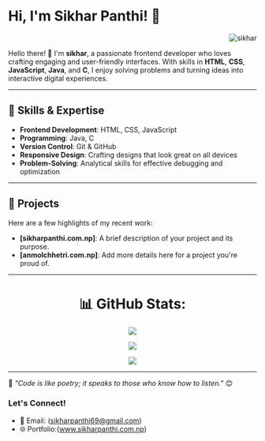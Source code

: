 
# Hi, I'm Sikhar Panthi! 👋
<p align="right"> <img src="https://komarev.com/ghpvc/?username=sikharspi&label=Profile%20views&color=0e75b6&style=flat" alt="sikhar" /> </p>

Hello there! 👋 I'm **sikhar**, a passionate frontend developer who loves crafting engaging and user-friendly interfaces. With skills in **HTML**, **CSS**, **JavaScript**, **Java**, and **C**, I enjoy solving problems and turning ideas into interactive digital experiences.

---

## 🌟 Skills & Expertise
- **Frontend Development**: HTML, CSS, JavaScript
- **Programming**: Java, C
- **Version Control**: Git & GitHub
- **Responsive Design**: Crafting designs that look great on all devices
- **Problem-Solving**: Analytical skills for effective debugging and optimization

---

## 🚀 Projects
Here are a few highlights of my recent work:
- **[sikharpanthi.com.np]**: A brief description of your project and its purpose.
- **[anmolchhetri.com.np]**: Add more details here for a project you're proud of.

---


<div align="center">

# 📊 GitHub Stats:

<img src="https://nirzak-streak-stats.vercel.app/?user=sikharsp&theme=dark&hide_border=false" /><br/>

<img src="https://github-readme-stats.vercel.app/api?username=sikharsp&theme=dark&hide_border=false&include_all_commits=true&count_private=true" /><br/>

<img src="https://github-readme-stats.vercel.app/api/top-langs/?username=sikharsp&theme=dark&hide_border=false&include_all_commits=true&count_private=true&layout=compact" />

</div>

---


🌱 _"Code is like poetry; it speaks to those who know how to listen."_ 😊



### Let's Connect!
- 📧 Email: (sikharpanthi69@gmail.com)
- 🌐 Portfolio:(www.sikharpanthi.com.np)
